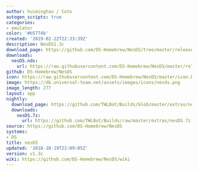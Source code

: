 ```yaml
---
author: huiminghao / Coto
autogen_scripts: true
categories:
- emulator
color: '#b5774b'
created: '2019-02-22T22:33:39Z'
description: NesDS1.3c
download_page: https://github.com/DS-Homebrew/NesDS/tree/master/release
downloads:
  nesDS.nds:
    url: https://raw.githubusercontent.com/DS-Homebrew/NesDS/master/release/nesDS.nds
github: DS-Homebrew/NesDS
icon: https://raw.githubusercontent.com/DS-Homebrew/NesDS/master/icon.bmp
image: https://db.universal-team.net/assets/images/icons/nesds.png
image_length: 277
layout: app
nightly:
  download_page: https://github.com/TWLBot/Builds/blob/master/extras/nesDS.7z
  downloads:
    nesDS.7z:
      url: https://github.com/TWLBot/Builds/raw/master/extras/nesDS.7z
source: https://github.com/DS-Homebrew/NesDS
systems:
- DS
title: nesDS
updated: '2018-10-19T22:09:05Z'
version: v1.3c
wiki: https://github.com/DS-Homebrew/NesDS/wiki
---
```

